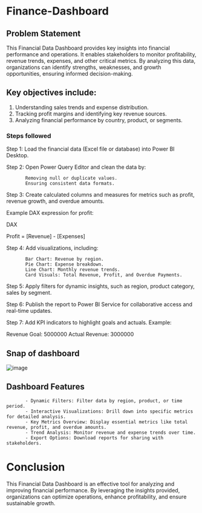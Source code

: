 
# Finance-Dashboard


## Problem Statement

This Financial Data Dashboard provides key insights into financial performance and operations. It enables stakeholders to monitor profitability, revenue trends, expenses, and other critical metrics. By analyzing this data, organizations can identify strengths, weaknesses, and growth opportunities, ensuring informed decision-making.

## Key objectives include:

1. Understanding sales trends and expense distribution.
2. Tracking profit margins and identifying key revenue sources.
3. Analyzing financial performance by country, product, or segments.


### Steps followed 

Step 1: Load the financial data (Excel file or database) into Power BI Desktop.

Step 2: Open Power Query Editor and clean the data by:
           
           Removing null or duplicate values.
           Ensuring consistent data formats.
Step 3: Create calculated columns and measures for metrics such as profit, revenue growth, and overdue amounts.

Example DAX expression for profit:

DAX

Profit = [Revenue] - [Expenses]  

Step 4: Add visualizations, including:

           Bar Chart: Revenue by region.
           Pie Chart: Expense breakdown.
           Line Chart: Monthly revenue trends.
           Card Visuals: Total Revenue, Profit, and Overdue Payments.
           
Step 5: Apply filters for dynamic insights, such as region, product category, sales by segment.

Step 6: Publish the report to Power BI Service for collaborative access and real-time updates.

Step 7: Add KPI indicators to highlight goals and actuals.
Example:

Revenue Goal: 5000000
Actual Revenue: 3000000

## Snap of dashboard 

![image](https://github.com/user-attachments/assets/10ea55fc-85eb-4ecc-9d7d-b1823f520d50)


## Dashboard Features
           - Dynamic Filters: Filter data by region, product, or time period.
           - Interactive Visualizations: Drill down into specific metrics for detailed analysis.
           - Key Metrics Overview: Display essential metrics like total revenue, profit, and overdue amounts.
           - Trend Analysis: Monitor revenue and expense trends over time.
           - Export Options: Download reports for sharing with stakeholders.
# Conclusion
This Financial Data Dashboard is an effective tool for analyzing and improving financial performance.
By leveraging the insights provided, organizations can optimize operations, enhance profitability, and ensure sustainable growth.
